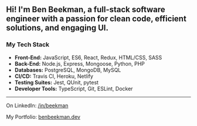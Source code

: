 ## Hi! I'm Ben Beekman, a full-stack software engineer with a passion for clean code, efficient solutions, and engaging UI.

### My Tech Stack
* **Front-End:** JavaScript, ES6, React, Redux, HTML/CSS, SASS
* **Back-End:** Node.js, Express, Mongoose, Python, PHP
* **Databases:** PostgreSQL, MongoDB, MySQL
* **CI/CD:** Travis CI, Heroku, Netlify
* **Testing Suites:** Jest, QUnit, pytest
* **Developer Tools:** TypeScript, Git, ESLint, Docker
****

On LinkedIn: [/in/beekman](https://linkedin.com/in/beekman)

My Portfolio: [benbeekman.dev](https://benbeekman.dev)

